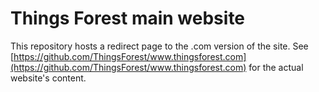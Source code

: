 # Things Forest main website

This repository hosts a redirect page to the .com version of the site.
See [https://github.com/ThingsForest/www.thingsforest.com](https://github.com/ThingsForest/www.thingsforest.com) for the actual website's content.
